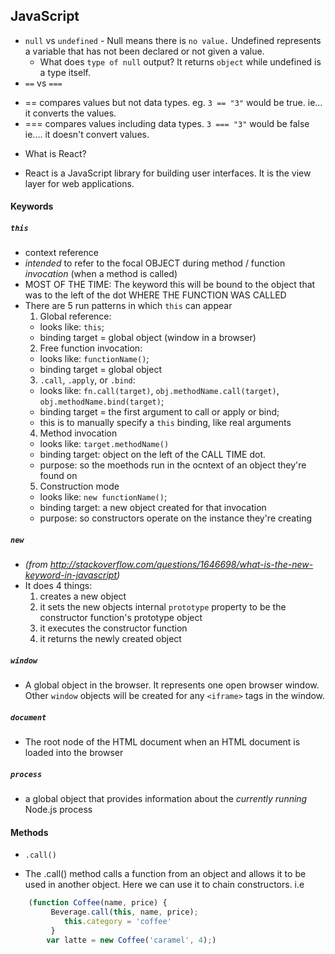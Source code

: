 ## JavaScript
* `null` vs `undefined` - Null means there is `no value.` Undefined represents a variable that has not been declared or not given a value.
	* What does `type of null` output?  It returns `object` while undefined is a type itself.
* `==` vs `===`
- == compares values but not data types. eg. `3 == "3"` would be true. ie... it converts the values.
- === compares values including data types. `3 === "3"` would be false ie.... it doesn't convert values.
* What is React?
 - React is a JavaScript library for building user interfaces. It is the view layer for web applications.

#### Keywords
##### `this`
  * context reference
  * _intended_ to refer to the focal OBJECT during method / function _invocation_ (when a method is called)
  * MOST OF THE TIME: The keyword this will be bound to the object that was to the left of the dot WHERE THE FUNCTION WAS CALLED
  * There are 5 run patterns in which `this` can appear
    1. Global reference:
      - looks like: `this`;
      - binding target = global object (window in a browser)
    2. Free function invocation:
      - looks like: `functionName()`;
      - binding target = global object
    3. `.call`, `.apply`, or `.bind`:
      - looks like: `fn.call(target)`, `obj.methodName.call(target)`,
      `obj.methodName.bind(target)`;
      - binding target = the first argument to call or apply or bind;
      - this is to manually specify a `this` binding, like real arguments
    4. Method invocation
      - looks like: `target.methodName()`
      - binding target: object on the left of the CALL TIME dot.
      - purpose: so the moethods run in the ocntext of an object they're found on
    5. Construction mode
      - looks like: `new functionName()`;
      - binding target: a new object created for that invocation
      - purpose: so constructors operate on the instance they're creating

##### `new`
 - *(from http://stackoverflow.com/questions/1646698/what-is-the-new-keyword-in-javascript)*
 - It does 4 things:
    1. creates a new object
    2. it sets the new objects internal `prototype` property to be the constructor function's prototype object
    3. it executes the constructor function
    4. it returns the newly created object

##### `window`
 - A global object in the browser. It represents one open browser window. Other `window` objects will be created for any `<iframe>` tags in the window.

##### `document`
 - The root node of the HTML document when an HTML document is loaded into the browser

##### `process`
 - a global object that provides information about the _currently running_ Node.js process

#### Methods
* `.call()`
 - The .call() method calls a function from an object and allows it to be used in another object. Here we can use it to chain constructors.
i.e

```JavaScript
    (function Coffee(name, price) {
         Beverage.call(this, name, price);
            this.category = 'coffee'
         }
        var latte = new Coffee('caramel', 4);)
```
